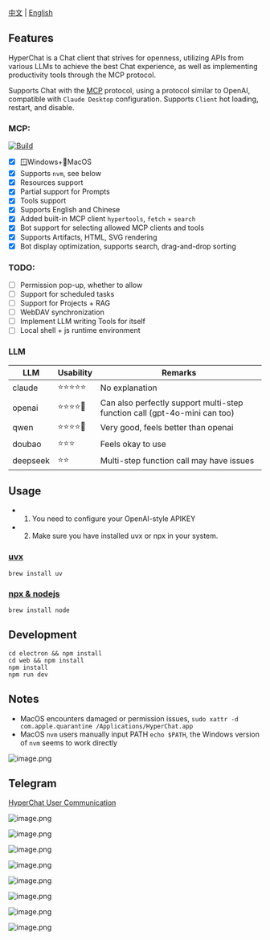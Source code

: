 [中文](README.zh.md) | [English](README.md)


## Features

HyperChat is a Chat client that strives for openness, utilizing APIs from various LLMs to achieve the best Chat experience, as well as implementing productivity tools through the MCP protocol.

Supports Chat with the [MCP](https://modelcontextprotocol.io/introduction) protocol, using a protocol similar to OpenAI, compatible with `Claude Desktop` configuration. Supports `Client` hot loading, restart, and disable.

### MCP:

[![Build](https://github.com/BigSweetPotatoStudio/HyperChat/actions/workflows/build.yml/badge.svg)](https://github.com/BigSweetPotatoStudio/HyperChat/actions/workflows/build.yml)

- [x] 🪟Windows+🍏MacOS
- [x] Supports `nvm`, see below
- [x] Resources support
- [x] Partial support for Prompts
- [x] Tools support
- [x] Supports English and Chinese
- [x] Added built-in MCP client `hypertools`, `fetch` + `search`
- [x] Bot support for selecting allowed MCP clients and tools
- [x] Supports Artifacts, HTML, SVG rendering
- [x] Bot display optimization, supports search, drag-and-drop sorting

### TODO:

- [ ] Permission pop-up, whether to allow
- [ ] Support for scheduled tasks
- [ ] Support for Projects + RAG
- [ ] WebDAV synchronization
- [ ] Implement LLM writing Tools for itself
- [ ] Local shell + js runtime environment

### LLM

| LLM      | Usability    | Remarks                         |
| -------- | ------ | -------------------------- |
| claude   | ⭐⭐⭐⭐⭐  | No explanation                    |
| openai   | ⭐⭐⭐⭐🌙 | Can also perfectly support multi-step function call (gpt-4o-mini can too) |
| qwen       | ⭐⭐⭐⭐🌙    | Very good, feels better than openai                 |
| doubao       | ⭐⭐⭐    | Feels okay to use                   |
| deepseek | ⭐⭐      | Multi-step function call may have issues       |

## Usage

* 1. You need to configure your OpenAI-style APIKEY
* 2. Make sure you have installed uvx or npx in your system.

### [uvx](https://github.com/astral-sh/uv)

```
brew install uv
```
### [npx & nodejs](https://nodejs.org/en)

```
brew install node 
```

## Development

```
cd electron && npm install
cd web && npm install
npm install
npm run dev
```

## Notes

* MacOS encounters damaged or permission issues, `sudo xattr -d com.apple.quarantine /Applications/HyperChat.app`
* MacOS `nvm` users manually input PATH `echo $PATH`, the Windows version of `nvm` seems to work directly

![image.png](./images/image4.png)

## Telegram

[HyperChat User Communication](https://t.me/dadigua001)

![image.png](./images/image33.png)

![image.png](./images/image34.png)

![image.png](./images/image13.png)

![image.png](./images/image32.png)

![image.png](./images/image31.png)

![image.png](./images/image22.png)

![image.png](./images/image21.png)

![image.png](./images/image30.png)